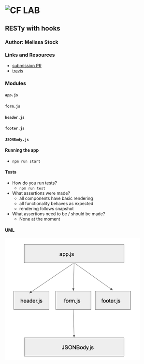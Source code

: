 ![CF](http://i.imgur.com/7v5ASc8.png) LAB
=================================================

## RESTy with hooks

### Author: Melissa Stock

### Links and Resources
* [submission PR](https://github.com/401-advancedjs/RESTy-hooks/pull/1)
* [travis](https://www.travis-ci.com/401-advancedjs/RESTy-hooks)

### Modules
#### `app.js`
#### `form.js`
#### `header.js`
#### `footer.js`
#### `JSONBody.js`

#### Running the app
* `npm run start`
  
#### Tests
* How do you run tests?
  * `npm run test`
* What assertions were made?
  * all components have basic rendering
  * all functionality behaves as expected
  * rendering follows snapshot
* What assertions need to be / should be made?
  * None at the moment

#### UML
![RESTy UML](RESTyUML.png)

